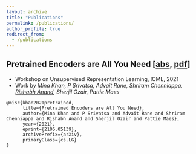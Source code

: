 ```yaml
---
layout: archive
title: "Publications"
permalink: /publications/
author_profile: true
redirect_from:
  - /publications
---
```


## Pretrained Encoders are All You Need [[abs](https://arxiv.org/abs/2106.05139), [pdf](https://arxiv.org/pdf/2106.05139)]
- Workshop on Unsupervised Representation Learning, ICML, 2021
- Work by _Mina Khan, P Srivatsa, Advait Rane, Shriram Chenniappa, <u>Rishabh Anand</u>, Sherjil Ozair, Pattie Maes_

```
@misc{khan2021pretrained,
      title={Pretrained Encoders are All You Need}, 
      author={Mina Khan and P Srivatsa and Advait Rane and Shriram Chenniappa and Rishabh Anand and Sherjil Ozair and Pattie Maes},
      year={2021},
      eprint={2106.05139},
      archivePrefix={arXiv},
      primaryClass={cs.LG}
}
```